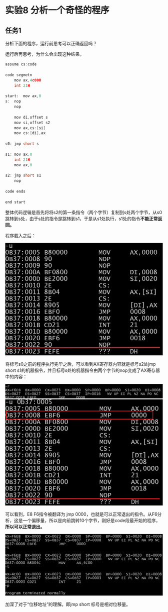 # 实验8 分析一个奇怪的程序

## 任务1

分析下面的程序，运行前思考可以正确返回吗？

运行后再思考，为什么会出现这种结果。

```c++
assume cs:code

code segmetn
	mov ax,4c00H
	int 21H

start:	mov ax,0
s:	nop
	nop

	mov di,offset s
	mov si,offset s2
	mov ax,cs:[si]
	mov cs:[di],ax
	
s0:	jmp short s

s1:	mov ax,0
	int 21H
	mov ax,0

s2:	jmp short s1
	nop

code ends

end start
```

整体代码逻辑是首先将将s2的第一条指令（两个字节）复制到s处两个字节，从s0跳转到s处，由于s处的指令是跳转到s1，于是从s1处执行，s1处的指令**不能正常返回。**

程序载入之后：

<img src=".\lab-image\8-1.png" alt="image-20230701103709596" style="zoom:67%;" />

将标号s0之前的程序执行完毕之后，可以看到AX寄存器内容就是标号s2处jmp short s1的机器指令，并且标号s处的机器指令由两个字节的nop变成了AX寄存器中的内容：

<img src=".\lab-image\8-2.png" alt="image-20230701104137650" style="zoom:67%;" />

<img src=".\lab-image\8-3.png" alt="image-20230701104300266" style="zoom:67%;" />

可以看到，E8 F6指令被翻译为 jmp 0000，也就是可以正常退出的指令。从F6分析，这是一个偏移量，所以是向前跳转10个字节，刚好是code段最开始的程序，**所以可以正常退出。**

<img src=".\lab-image\8-4.png" alt="image-20230701104955322" style="zoom:67%;" />

加深了对于“位移地址”的理解。即jmp short 标号是相对位移量。





